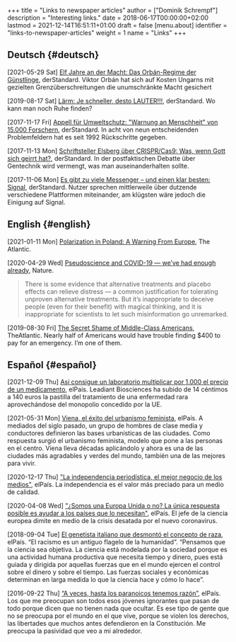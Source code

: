 +++
title = "Links to newspaper articles"
author = ["Dominik Schrempf"]
description = "Interesting links."
date = 2018-06-17T00:00:00+02:00
lastmod = 2021-12-14T16:51:11+01:00
draft = false
[menu.about]
  identifier = "links-to-newspaper-articles"
  weight = 1
  name = "Links"
+++

## Deutsch {#deutsch}

<span class="timestamp-wrapper"><span class="timestamp">[2021-05-29 Sat] </span></span> [Elf Jahre an der Macht: Das Orbán-Regime der Günstlinge](https://www.derstandard.at/story/2000127007319/zehn-jahre-an-der-macht-das-orban-regime-der-guenstlinge),
derStandard. Viktor Orbán hat sich auf Kosten Ungarns mit gezielten
Grenzüberschreitungen die unumschränkte Macht gesichert

<span class="timestamp-wrapper"><span class="timestamp">[2019-08-17 Sat] </span></span> [Lärm: Je schneller, desto LAUTER!!!](https://www.derstandard.at/story/2000107463546/laerm-je-schneller-desto-lauter), derStandard. Wo kann man
noch Ruhe finden?

<span class="timestamp-wrapper"><span class="timestamp">[2017-11-17 Fri] </span></span> [Appell für Umweltschutz: "Warnung an Menschheit" von 15.000
Forschern](https://derstandard.at/2000067737827/15-000-Forscher-unterstuetzen-dramatische-Warnung-an-die-Menschheit), derStandard. In acht von neun entscheidenden Problemfeldern hat es
seit 1992 Rückschritte gegeben.

<span class="timestamp-wrapper"><span class="timestamp">[2017-11-13 Mon] </span></span> [Schriftsteller Elsberg über CRISPR/Cas9: Was, wenn Gott sich
geirrt hat?](https://derstandard.at/2000067666753/Schriftsteller-Elsberg-ueber-CRISPRCas9-Was-wenn-Gott-sich-geirrt-hat), derStandard. In der postfaktischen Debatte über Gentechnik wird
vermengt, was man auseinanderhalten sollte.

<span class="timestamp-wrapper"><span class="timestamp">[2017-11-06 Mon] </span></span> [Es gibt zu viele Messenger – und einen klar besten: Signal](https://derstandard.at/2000067258484/Es-gibt-zu-viele-Messenger-und-einen-klar-besten-Signal),
derStandard. Nutzer sprechen mittlerweile über dutzende verschiedene Plattformen
miteinander, am klügsten wäre jedoch die Einigung auf Signal.


## English {#english}

<span class="timestamp-wrapper"><span class="timestamp">[2021-01-11 Mon] </span></span> [Polarization in Poland: A Warning From Europe](https://www.theatlantic.com/magazine/archive/2018/10/poland-polarization/568324/), The Atlantic.

<span class="timestamp-wrapper"><span class="timestamp">[2020-04-29 Wed] </span></span> [Pseudoscience and COVID-19 — we’ve had enough already](https://www.nature.com/articles/d41586-020-01266-z), Nature.

> There is some evidence that alternative treatments and placebo effects can
> relieve distress — a common justification for tolerating unproven alternative
> treatments. But it’s inappropriate to deceive people (even for their benefit)
> with magical thinking, and it is inappropriate for scientists to let such
> misinformation go unremarked.

<span class="timestamp-wrapper"><span class="timestamp">[2019-08-30 Fri] </span></span> [The Secret Shame of Middle-Class Americans](https://www.theatlantic.com/magazine/archive/2016/05/my-secret-shame/476415/), TheAtlantic. Nearly
half of Americans would have trouble finding $400 to pay for an emergency. I’m
one of them.


## Español {#español}

<span class="timestamp-wrapper"><span class="timestamp">[2021-12-09 Thu] </span></span> [Así consigue un laboratorio multiplicar por 1.000 el precio de
un medicamento](https://elpais.com/sociedad/2021-12-09/asi-consigue-un-laboratorio-multiplicar-por-1000-el-precio-de-un-medicamento.html), elPais. Leadiant Biosciences ha subido de 14 céntimos a 140
euros la pastilla del tratamiento de una enfermedad rara aprovechándose del
monopolio concedido por la UE.

<span class="timestamp-wrapper"><span class="timestamp">[2021-05-31 Mon] </span></span> [Viena, el éxito del urbanismo feminista](https://elpais.com/eps/2021-05-29/urbanismo-feminista-ciudad-feliz.html), elPaís. A mediados del
 siglo pasado, un grupo de hombres de clase media y conductores definieron las
 bases urbanísticas de las ciudades. Como respuesta surgió el urbanismo
 feminista, modelo que pone a las personas en el centro. Viena lleva décadas
 aplicándolo y ahora es una de las ciudades más agradables y verdes del mundo,
 también una de las mejores para vivir.

<span class="timestamp-wrapper"><span class="timestamp">[2020-12-17 Thu] </span></span> ["La independencia periodística, el mejor negocio de los
medios"](https://elpais.com/ideas/2020-12-16/el-buen-periodismo-requiere-independencia.html), elPaís. La independencia es el valor más preciado para un medio de
calidad.

<span class="timestamp-wrapper"><span class="timestamp">[2020-04-08 Wed] </span></span> ["¿Somos una Europa Unida o no? La única respuesta posible es
ayudar a los países que lo necesitan"](https://elpais.com/ciencia/2020-04-08/somos-una-europa-unida-o-no-la-unica-respuesta-posible-es-ayudar-a-los-paises-que-lo-necesitan.html), elPaís. El jefe de la ciencia europea
dimite en medio de la crisis desatada por el nuevo coronavirus.

<span class="timestamp-wrapper"><span class="timestamp">[2018-09-04 Tue] </span></span> [El genetista italiano que desmontó el concepto de raza](https://elpais.com/elpais/2018/09/03/ciencia/1535974124%5F908508.html), elPaís.
“El racismo es un antiguo flagelo de la humanidad”. “Pensamos que la ciencia sea
objetiva. La ciencia está modelada por la sociedad porque es una actividad
humana productiva que necesita tiempo y dinero, pues está guiada y dirigida por
aquellas fuerzas que en el mundo ejercen el control sobre el dinero y sobre el
tiempo. Las fuerzas sociales y económicas determinan en larga medida lo que la
ciencia hace y cómo lo hace”.

<span class="timestamp-wrapper"><span class="timestamp">[2016-09-22 Thu] </span></span> [“A veces, hasta los paranoicos tenemos razón”](https://elpais.com/cultura/2016/09/15/actualidad/1473939710%5F796979.html), elPaís. Los que
me preocupan son todos esos jóvenes ignorantes que pasan de todo porque dicen
que no tienen nada que ocultar. Es ese tipo de gente que no se preocupa por el
mundo en el que vive, porque se violen los derechos, las libertades que muchos
antes defendieron en la Constitución. Me preocupa la pasividad que veo a mi
alrededor.
